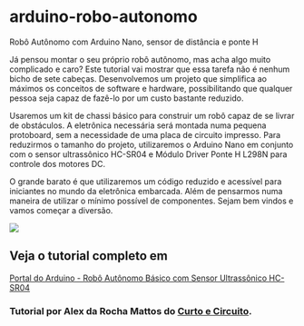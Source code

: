 # arduino-robo-autonomo
Robô Autônomo com Arduino Nano, sensor de distância e ponte H

Já pensou montar o seu próprio robô autônomo, mas acha algo muito complicado e caro? Este tutorial vai mostrar que essa tarefa não 
é nenhum bicho de sete cabeças. Desenvolvemos um projeto que simplifica ao máximos os conceitos de software e hardware, 
possibilitando que qualquer pessoa seja capaz de fazê-lo por um custo bastante reduzido.

Usaremos um kit de chassi básico para construir um robô capaz de se livrar de obstáculos. 
A eletrônica necessária será montada numa pequena protoboard, sem a necessidade de uma placa de circuito impresso. 
Para reduzirmos o tamanho do projeto, utilizaremos o Arduino Nano em conjunto com o sensor ultrassônico HC-SR04 e 
Módulo Driver Ponte H L298N para controle dos motores DC. 

O grande barato é que utilizaremos um código reduzido e acessível para iniciantes no mundo da eletrônica embarcada. 
Além de pensarmos numa maneira de utilizar o mínimo possível de componentes. Sejam bem vindos e vamos começar a diversão. 

<img src="http://portaldoarduino.com.br/wp-content/uploads/2019/03/esquematico-controle-servos-708x1024.jpg" />


## Veja o tutorial completo em <a href="http://portaldoarduino.com.br/controle-via-arduino-de-2-micros-servos-com-joystick/" target="_blank">
Portal do Arduino - Robô Autônomo Básico com Sensor Ultrassônico HC-SR04</a>

### Tutorial por Alex da Rocha Mattos do <a href="https://www.instagram.com/curtoecircuito/"> Curto e Circuito</a>.

